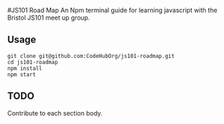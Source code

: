 #JS101 Road Map
An Npm terminal guide for learning javascript with the Bristol JS101 meet up group.

## Usage

```
git clone git@github.com:CodeHubOrg/js101-roadmap.git
cd js101-roadmap
npm install
npm start
```

## TODO
Contribute to each section body.
